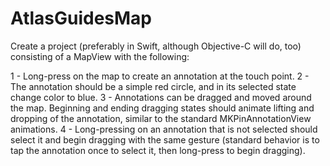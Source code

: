 # AtlasGuidesMap

Create a project (preferably in Swift, although Objective-C will do, too) consisting of a MapView with the following:

1 - Long-press on the map to create an annotation at the touch point.
2 - The annotation should be a simple red circle, and in its selected state change color to blue.
3 - Annotations can be dragged and moved around the map. Beginning and ending dragging states should animate lifting and dropping of the annotation, similar to the standard MKPinAnnotationView animations.
4 - Long-pressing on an annotation that is not selected should select it and begin dragging with the same gesture (standard behavior is to tap the annotation once to select it, then long-press to begin dragging).
